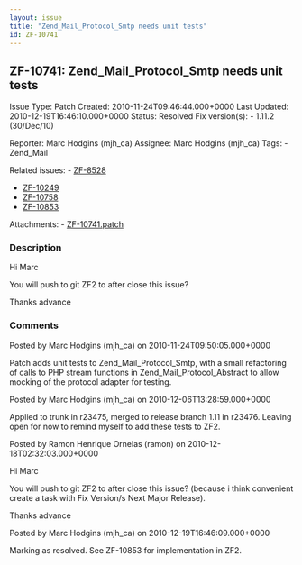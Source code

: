 ```yaml
---
layout: issue
title: "Zend_Mail_Protocol_Smtp needs unit tests"
id: ZF-10741
---
```


ZF-10741: Zend\_Mail\_Protocol\_Smtp needs unit tests
-----------------------------------------------------

 Issue Type: Patch Created: 2010-11-24T09:46:44.000+0000 Last Updated: 2010-12-19T16:46:10.000+0000 Status: Resolved Fix version(s): - 1.11.2 (30/Dec/10)
 
 Reporter:  Marc Hodgins (mjh\_ca)  Assignee:  Marc Hodgins (mjh\_ca)  Tags: - Zend\_Mail
 
 Related issues: - [ZF-8528](/issues/browse/ZF-8528)
- [ZF-10249](/issues/browse/ZF-10249)
- [ZF-10758](/issues/browse/ZF-10758)
- [ZF-10853](/issues/browse/ZF-10853)
 
 Attachments: - [ZF-10741.patch](/issues/secure/attachment/13481/ZF-10741.patch)
 
### Description

Hi Marc

You will push to git ZF2 to after close this issue?

Thanks advance

 

 

### Comments

Posted by Marc Hodgins (mjh\_ca) on 2010-11-24T09:50:05.000+0000

Patch adds unit tests to Zend\_Mail\_Protocol\_Smtp, with a small refactoring of calls to PHP stream functions in Zend\_Mail\_Protocol\_Abstract to allow mocking of the protocol adapter for testing.

 

 

Posted by Marc Hodgins (mjh\_ca) on 2010-12-06T13:28:59.000+0000

Applied to trunk in r23475, merged to release branch 1.11 in r23476. Leaving open for now to remind myself to add these tests to ZF2.

 

 

Posted by Ramon Henrique Ornelas (ramon) on 2010-12-18T02:32:03.000+0000

Hi Marc

You will push to git ZF2 to after close this issue? (because i think convenient create a task with Fix Version/s Next Major Release).

Thanks advance

 

 

Posted by Marc Hodgins (mjh\_ca) on 2010-12-19T16:46:09.000+0000

Marking as resolved. See ZF-10853 for implementation in ZF2.

 

 